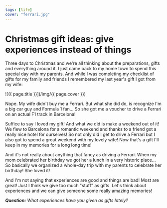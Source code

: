 ```yaml
---
tags: [life]
cover: "ferrari.jpg"
---
```


# Christmas gift ideas: give experiences instead of things

Three days to Christmas and we're all thinking about the preparations, gifts and everything around it. I just came back to my home town to spend this special day with my parents. And while I was completing my checklist of gifts for my family and friends I remembered my last year's gift I got from my wife:

<!--More-->

![{{ page.title }}](/img/{{ page.cover }})

Nope. My wife didn't buy me a Ferrari. But what she did do, is recognize I'm a big car guy and Formula 1 fan... So she got me a voucher to drive a Ferrari on an actual F1 track in Barcelona!

Suffice to say I loved my gift! And what we did is make a weekend out of it! We flew to Barcelona for a romantic weekend and thanks to a friend got a really nice hotel for ourselves! So not only did I get to drive a Ferrari but I also got to spend a great weekend with my lovely wife! Now that's a gift I'll keep in my memories for a long long time!

And it's not really about anything that fancy as driving a Ferrari. When my mom celebrated her birthday we got her a lunch in a very historic place... So basically we organized a whole-day trip with my parents to celebrate her birthday! She loved it!

And I'm not saying that experiences are good and things are bad! Most are great! Just I think we give too much "stuff" as gifts. Let's think about experiences and we can give someone some really amazing memories!

***Question:*** *What experiences have you given as gifts lately?*

[tp]: http://thepodcast.fm
[i]: http://iMagazine.pl
[d]: http://db.tt/kD7Liux
[e]: /how-i-use-evernote
[p]: /passion
[n]: https://michael.gratis/nozbe
[io]: https://michael.gratis/ipadonly/
[pm]: http://productivemag.com/
[s]: /show
[t]: http://twitter.com/MSliwinski